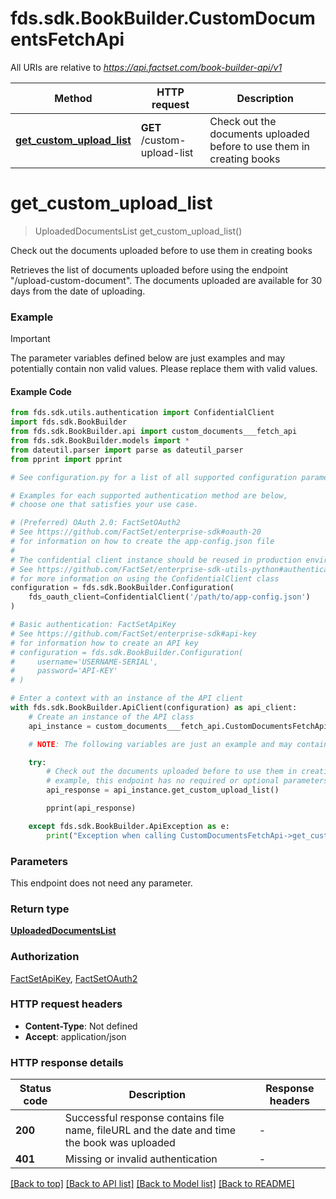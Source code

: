 # fds.sdk.BookBuilder.CustomDocumentsFetchApi

All URIs are relative to *https://api.factset.com/book-builder-api/v1*

Method | HTTP request | Description
------------- | ------------- | -------------
[**get_custom_upload_list**](CustomDocumentsFetchApi.md#get_custom_upload_list) | **GET** /custom-upload-list | Check out the documents uploaded before to use them in creating books



# **get_custom_upload_list**
> UploadedDocumentsList get_custom_upload_list()

Check out the documents uploaded before to use them in creating books

Retrieves the list of documents uploaded before using the endpoint \"/upload-custom-document\". The documents uploaded are available for 30 days from the date of uploading.

### Example

> [!IMPORTANT]
> The parameter variables defined below are just examples and may potentially contain non valid values. Please replace them with valid values.

#### Example Code

```python
from fds.sdk.utils.authentication import ConfidentialClient
import fds.sdk.BookBuilder
from fds.sdk.BookBuilder.api import custom_documents___fetch_api
from fds.sdk.BookBuilder.models import *
from dateutil.parser import parse as dateutil_parser
from pprint import pprint

# See configuration.py for a list of all supported configuration parameters.

# Examples for each supported authentication method are below,
# choose one that satisfies your use case.

# (Preferred) OAuth 2.0: FactSetOAuth2
# See https://github.com/FactSet/enterprise-sdk#oauth-20
# for information on how to create the app-config.json file
#
# The confidential client instance should be reused in production environments.
# See https://github.com/FactSet/enterprise-sdk-utils-python#authentication
# for more information on using the ConfidentialClient class
configuration = fds.sdk.BookBuilder.Configuration(
    fds_oauth_client=ConfidentialClient('/path/to/app-config.json')
)

# Basic authentication: FactSetApiKey
# See https://github.com/FactSet/enterprise-sdk#api-key
# for information how to create an API key
# configuration = fds.sdk.BookBuilder.Configuration(
#     username='USERNAME-SERIAL',
#     password='API-KEY'
# )

# Enter a context with an instance of the API client
with fds.sdk.BookBuilder.ApiClient(configuration) as api_client:
    # Create an instance of the API class
    api_instance = custom_documents___fetch_api.CustomDocumentsFetchApi(api_client)

    # NOTE: The following variables are just an example and may contain invalid values. Please, replace these with valid values.

    try:
        # Check out the documents uploaded before to use them in creating books
        # example, this endpoint has no required or optional parameters
        api_response = api_instance.get_custom_upload_list()

        pprint(api_response)

    except fds.sdk.BookBuilder.ApiException as e:
        print("Exception when calling CustomDocumentsFetchApi->get_custom_upload_list: %s\n" % e)
```


### Parameters
This endpoint does not need any parameter.

### Return type

[**UploadedDocumentsList**](UploadedDocumentsList.md)

### Authorization

[FactSetApiKey](../README.md#FactSetApiKey), [FactSetOAuth2](../README.md#FactSetOAuth2)

### HTTP request headers

 - **Content-Type**: Not defined
 - **Accept**: application/json


### HTTP response details

| Status code | Description | Response headers |
|-------------|-------------|------------------|
**200** | Successful response contains file name, fileURL and the date and time the book was uploaded |  -  |
**401** | Missing or invalid authentication |  -  |

[[Back to top]](#) [[Back to API list]](../README.md#documentation-for-api-endpoints) [[Back to Model list]](../README.md#documentation-for-models) [[Back to README]](../README.md)

